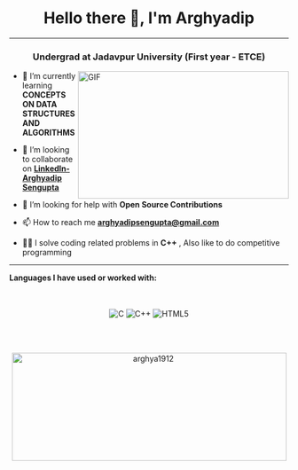 <h1 align="center">Hello there 👋, I'm Arghyadip </h1>
<hr>
<h3 align="center">Undergrad at Jadavpur University (First year - ETCE) </h3>
<img align="right" alt="GIF" src="https://i2.wp.com/allhtaccess.info/wp-content/uploads/2018/03/programming.gif?fit=1281%2C716&ssl=1" width="380px" height="230" />
</a>


<!--- 🔭 I’m currently working on **MERN STACK , FLUTTER**-->

- 🌱 I’m currently learning **CONCEPTS ON DATA STRUCTURES AND ALGORITHMS**

- 👯 I’m looking to collaborate on **[LinkedIn- Arghyadip Sengupta](https://www.linkedin.com/in/arghyadip-sengupta-497292207/)**

- 🤝 I’m looking for help with **Open Source Contributions**

- 📫 How to reach me **arghyadipsengupta@gmail.com**

- 👨‍💻 I solve coding related problems in **C++** , Also like to do competitive programming



<hr>

**Languages I have used or worked with:** 
<br>
<br>
<br>
<p align="center">
<img alt="C" src="https://upload.wikimedia.org/wikipedia/commons/thumb/1/18/C_Programming_Language.svg/1200px-C_Programming_Language.svg.png"/>
<img alt="C++" src="https://pluralsight.imgix.net/paths/path-icons/c-plus-plus-93c7ddd5cc.png"/>
<img alt="HTML5" src="https://commandlinetechnologies.com/wp-content/uploads/2021/02/All-about-HTML-Full-form-of-HTML-Structure-of-HTML-Application-of-HTML-Online-HTML-course-CommandLine-Technologies.png"/>

</p>


<br>
<br>
<p align="center"><img align="center" src="https://github-readme-stats.vercel.app/api?username=arghya1912&theme=dark&show_icons=true" height="195" width="495" alt="arghya1912" /></p>
